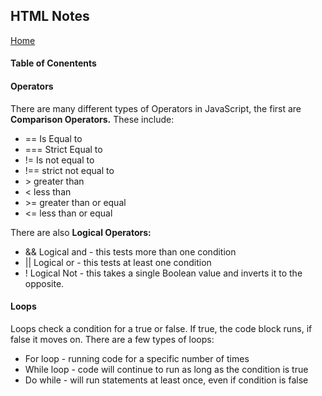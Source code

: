 ## HTML Notes
[Home](https://tjohnson986.github.io/reading-notes/)

#### Table of Conentents


#### Operators
There are many different types of Operators in JavaScript, the first are **Comparison Operators.** These include: 
- == Is Equal to
- === Strict Equal to
- != Is not equal to
- !== strict not equal to
- \> greater than
- < less than
- \>= greater than or equal
- <= less than or equal

There are also **Logical Operators:**
- && Logical and - this tests more than one condition
- || Logical or - this tests at least one condition
- ! Logical Not - this takes a single Boolean value and inverts it to the opposite. 

#### Loops
Loops check a condition for a true or false. If true, the code block runs, if false it moves on. There are a few types of loops: 
- For loop - running code for a specific number of times
- While loop - code will continue to run as long as the condition is true
- Do while - will run statements at least once, even if condition is false